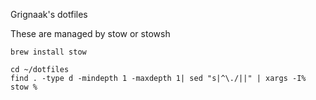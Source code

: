 Grignaak's dotfiles

These are managed by stow or stowsh

```
brew install stow

cd ~/dotfiles
find . -type d -mindepth 1 -maxdepth 1| sed "s|^\./||" | xargs -I% stow %
```
